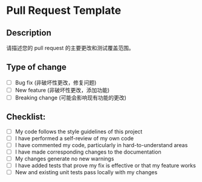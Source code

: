 # Pull Request Template

## Description

请描述您的 pull request 的主要更改和测试覆盖范围。

## Type of change

- [ ] Bug fix (非破坏性更改，修复问题)
- [ ] New feature (非破坏性更改，添加功能)
- [ ] Breaking change (可能会影响现有功能的更改)

## Checklist:

- [ ] My code follows the style guidelines of this project
- [ ] I have performed a self-review of my own code
- [ ] I have commented my code, particularly in hard-to-understand areas
- [ ] I have made corresponding changes to the documentation
- [ ] My changes generate no new warnings
- [ ] I have added tests that prove my fix is effective or that my feature works
- [ ] New and existing unit tests pass locally with my changes
